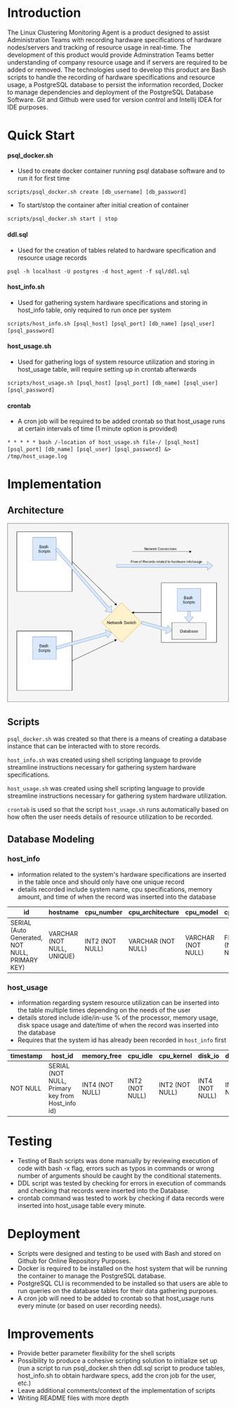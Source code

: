 # Introduction
The Linux Clustering Monitoring Agent is a product designed to assist Administration Teams
with recording hardware specifications of hardware nodes/servers and tracking of resource usage in real-time.
The development of this product would provide Adminstration Teams better understanding of company resource usage
and if servers are required to be added or removed. The technologies used to develop this product are Bash scripts
to handle the recording of hardware specifications and resource usage, a PostgreSQL database to persist the
information recorded, Docker to manage dependencies and deployment of the PostgreSQL Database Software.
Git and Github were used for version control and Intellij IDEA for IDE purposes.

# Quick Start

#### psql_docker.sh
- Used to create docker container running psql database software and to run it for first time
```
scripts/psql_docker.sh create [db_username] [db_password]
```
- To start/stop the container after initial creation of container
```
scripts/psql_docker.sh start | stop
```

#### ddl.sql
- Used for the creation of tables related to hardware specification and resource usage records
```
psql -h localhost -U postgres -d host_agent -f sql/ddl.sql
```

#### host_info.sh
- Used for gathering system hardware specifications and storing in host_info table, only required to run once per system
```
scripts/host_info.sh [psql_host] [psql_port] [db_name] [psql_user] [psql_password]
```

#### host_usage.sh
- Used for gathering logs of system resource utilization and storing in host_usage table, will require setting up in crontab afterwards
```
scripts/host_usage.sh [psql_host] [psql_port] [db_name] [psql_user] [psql_password]
```

#### crontab
- A cron job will be required to be added crontab so that host_usage runs at certain intervals of time (1 minute option is provided)
```
* * * * * bash /-location of host_usage.sh file-/ [psql_host] [psql_port] [db_name] [psql_user] [psql_password] &> /tmp/host_usage.log
```

# Implementation
## Architecture
![Design of how monitoring agents would interact with the Database](./.assets/architecture.png)

## Scripts
`psql_docker.sh` was created so that there is a means of creating a database instance that can be interacted with to store records.

`host_info.sh` was created using shell scripting language to provide streamline instructions necessary
for gathering system hardware specifications.

`host_usage.sh` was created using shell scripting language to provide streamline instructions necessary
for gathering system hardware utilization.

`crontab` is used so that the script ``host_usage.sh`` runs automatically based on how often the user needs 
details of resource utilization to be recorded.

## Database Modeling
### host_info
- information related to the system's hardware specifications are inserted in the table once and should only have one
 unique record
- details recorded include system name, cpu specifications, memory amount, and time of when the record was inserted into 
the database

| id                                             | hostname                   | cpu_number       | cpu_architecture   | cpu_model          | cpu_mhz           | l2_cache        | timestamp            | total_mem       |
|------------------------------------------------|----------------------------|------------------|--------------------|--------------------|-------------------|-----------------|----------------------|-----------------|
| SERIAL (Auto Generated, NOT NULL, PRIMARY KEY) | VARCHAR (NOT NULL, UNIQUE) | INT2  (NOT NULL) | VARCHAR (NOT NULL) | VARCHAR (NOT NULL) | FLOAT8 (NOT NULL) | INT4 (NOT NULL) | TIMESTAMP (NOT NULL) | INT4 (NOT NULL) |

### host_usage
- information regarding system resource utilization can be inserted into the table multiple times depending on the needs of
 the user 
- details stored include idle/in-use % of the processor, memory usage, disk space usage and date/time of when the record 
was inserted into the database
- Requires that the system id has already been recorded in `host_info` first

| timestamp | host_id                                          | memory_free     | cpu_idle        | cpu_kernel      | disk_io         | disk_available  | 
|-----------|--------------------------------------------------|-----------------|-----------------|-----------------|-----------------|-----------------|
| NOT NULL  | SERIAL (NOT NULL, Primary key from Host_info id) | INT4 (NOT NULL) | INT2 (NOT NULL) | INT2 (NOT NULL) | INT4 (NOT NULL) | INT4 (NOT NULL) | 

# Testing
- Testing of Bash scripts was done manually by reviewing execution of code with bash -x flag, errors such as typos in commands or wrong number of arguments should be 
caught by the conditional statements. 
- DDL script was tested by checking for errors in execution of commands and checking that records were inserted into the Database.
- crontab command was tested to work by checking if data records were inserted into host_usage table every minute.

# Deployment
- Scripts were designed and testing to be used with Bash and stored on Github for Online Repository Purposes.
- Docker is required to be installed on the host system that will be running the container to manage the PostgreSQL database.
- PostgreSQL CLI is recommended to be installed so that users are able to run queries on the database tables for their data 
gathering purposes.
- A cron job will need to be added to crontab so that host_usage runs every minute (or based on user recording needs).

# Improvements
- Provide better parameter flexibility for the shell scripts
- Possibility to produce a cohesive scripting solution to initialize set up
  (run a script to run psql_docker.sh then ddl.sql script to produce tables, host_info.sh to obtain hardware specs, add the cron job for the user, etc.)
- Leave additional comments/context of the implementation of scripts
- Writing README files with more depth

